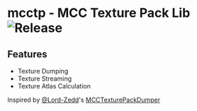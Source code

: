 # mcctp - MCC Texture Pack Lib ![Release](https://github.com/Stehfyn/mcctp/actions/workflows/msbuild.yml/badge.svg)
## Features
- Texture Dumping
- Texture Streaming
- Texture Atlas Calculation

Inspired by [@Lord-Zedd](https://github.com/Lord-Zedd)'s [MCCTexturePackDumper](https://github.com/Lord-Zedd/MCCTexturePackDumper)
